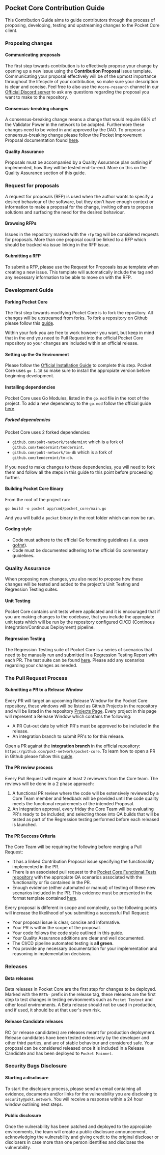 ## Pocket Core Contribution Guide

This Contribution Guide aims to guide contributors through the process of proposing, developing, testing and upstreaming changes to the Pocket Core client.

### Proposing changes

#### Communicating proposals

The first step towards contribution is to effectively propose your change by opening up a new issue using the **Contribution Proposal** issue template. Communicating your proposal effectively will be of the upmost importance throughout the lifecycle of your contribution, so make sure your description is clear and concise. Feel free to also use the `#core-research` channel in our [Official Discord server](https://bit.ly/POKTARCADEdscrd) to ask any questions regarding the proposal you want to make to the repository.

#### Consensus-breaking changes

A consensus-breaking change means a change that would require 66% of the Validator Power in the network to be adopted. Furthermore these changes need to be voted in and approved by the DAO. To propose a consensus-breaking change please follow the Pocket Improvement Proposal documentation found [here](https://docs.pokt.network/home/paths/governor/submit-a-proposal/pip-pocket-improvement-proposal).

#### Quality Assurance

Proposals must be accompanied by a Quality Assurance plan outlining if implemented, how they will be tested end-to-end. More on this on the Quality Assurance section of this guide.

### Request for proposals

A request for proposals (RFP) is used when the author wants to specify a desired behaviour of the software, but they don't have enough context or information to make a proposal for the change, inviting others to propose solutions and surfacing the need for the desired behaviour.

#### Browsing RFPs

Issues in the repository marked with the `rfp` tag will be considered requests for proposals. More than one proposal could be linked to a RFP which should be tracked via issue linking in the RFP issue.

#### Submitting a RFP

To submit a RFP, please use the Request for Proposals issue template when creating a new issue. This template will automatically include the tag and any necessary information to be able to move on with the RFP.

### Development Guide

#### Forking Pocket Core

The first step towards modifying Pocket Core is to fork the repository. All changes will be upstreamed from forks. To fork a repository on Github please follow this [guide](https://docs.github.com/en/get-started/quickstart/fork-a-repo).

Within your fork you are free to work however you want, but keep in mind that in the end you need to Pull Request into the official Pocket Core repository so your changes are included within an official release.

#### Setting up the Go Environment

Please follow the [Official Installation Guide](https://go.dev/doc/install) to complete this step. Pocket Core uses `go 1.18` so make sure to install the appropiate version before beginning development.

#### Installing dependencies

Pocket Core uses Go Modules, listed in the `go.mod` file in the root of the project. To add a new dependency to the `go.mod` follow the official guide [here](https://pkg.go.dev/cmd/go#hdr-Add_dependencies_to_current_module_and_install_them).

##### Forked dependencies

Pocket Core uses 2 forked dependencies:

- `github.com/pokt-network/tendermint` which is a fork of `github.com/tendermint/tendermint`.
- `github.com/pokt-network/tm-db` which is a fork of `github.com/tendermint/tm-db`.

If you need to make changes to these dependencies, you will need to fork them and follow all the steps in this guide to this point before proceeding further.

#### Building Pocket Core Binary

From the root of the project run:

`go build -o pocket app/cmd/pocket_core/main.go`

And you will build a `pocket` binary in the root folder which can now be run.

#### Coding style

- Code must adhere to the official Go formatting guidelines (i.e. uses [gofmt](https://golang.org/cmd/gofmt)).
- Code must be documented adhering to the official Go commentary guidelines.

### Quality Assurance

When proposing new changes, you also need to propose how these changes will be tested and added to the project's Unit Testing and Regression Testing suites.

#### Unit Testing

Pocket Core contains unit tests where applicated and it is encouraged that if you are making changes to the codebase, that you include the appropiate unit tests which will be run by the repository configured CI/CD (Continous Integration/Continous Deployment) pipeline.

#### Regression Testing

The Regression Testing suite of Pocket Core is a series of scenarios that need to be manually run and submitted in a Regression Testing Report with each PR. The test suite can be found [here](./doc/qa/regression). Please add any scenarios regarding your changes as needed.

### The Pull Request Process

#### Submitting a PR to a Release Window

Every PR will target an upcoming Release Window for the Pocket Core repository, these windows will be listed as Github Projects in the repository and will be listed in the repository [Projects Page](https://github.com/pokt-network/pocket-core/projects?type=classic). Every project in this page will represent a Release Window which contains the following:

- A PR Cut-out date by which PR's must be approved to be included in the release.
- An integration branch to submit PR's to for this release.

Open a PR against the **integration branch** in the official repository: `https://github.com/pokt-network/pocket-core`. To learn how to open a PR in Github please follow this [guide](https://docs.github.com/en/pull-requests/collaborating-with-pull-requests/proposing-changes-to-your-work-with-pull-requests/creating-a-pull-request-from-a-fork).

#### The PR review process

Every Pull Request will require at least 2 reviewers from the Core team. The reviews will be done in a 2 phase approach:

1. A functional PR review where the code will be extensively reviewed by a Core Team member and feedback will be provided until the code quality meets the functional requirements of the intended Proposal.
2. An Integration approval, every friday the Core Team will be evaluating PR's ready to be included, and selecting those into QA builds that will be tested as part of the Regression testing performed before each released is launched.

#### The PR Success Criteria

The Core Team will be requiring the following before merging a Pull Request:

- It has a linked Contribution Proposal issue specifying the functionality implemented in the PR.
- There is an associated pull request to the [Pocket Core Functional Tests repository](https://github.com/pokt-network/pocket-core-func-tests) with the appropiate QA scenarios associated with the functionality or fix contained in the PR.
- Enough evidence (either automated or manual) of testing of these new scenarios included in the PR. This evidence must be presented in the format template contained [here](https://github.com/pokt-network/pocket-core/tree/staging/doc/qa/regression).

Every proposal is different in scope and complexity, so the following points will increase the likelihood of you submitting a successful Pull Request:

- Your proposal issue is clear, concise and informative.
- Your PR is within the scope of the proposal.
- Your code follows the code style outlined in this guide.
- Your Quality Assurance additions are clear and well documented.
- The CI/CD pipeline automated testing is **all green**.
- You provide any necessary documentation for your implementation and reasoning in implementation decisions.

### Releases

#### Beta releases

Beta releases in Pocket Core are the first step for changes to be deployed. Marked with the `BETA-` prefix in the release tag, these releases are the first step to test changes in testing environments such as `Pocket Testnet` and other local environments. A Beta release should not be used in production, and if used, it should be at that user's own risk.

#### Release Candidate releases

RC (or release candidates) are releases meant for production deployment. Release candidates have been tested extensively by the developer and other third parties, and are of stable behaviour and considered safe. Your proposal can be considered released once it is included in a Release Candidate and has been deployed to `Pocket Mainnet`.

### Security Bugs Disclosure

#### Starting a disclosure

To start the disclosure process, please send an email containing all evidence, documents and/or links for the vulnerability you are disclosing to `security@pokt.network`. You will receive a response within a 24 hour window outlining next steps.

#### Public disclosure

Once the vulnerability has been patched and deployed to the appropiate environments, the team will create a public disclosure announcement, acknowledging the vulnerability and giving credit to the original discloser or disclosers in case more than one person identifies and discloses the vulnerability.
